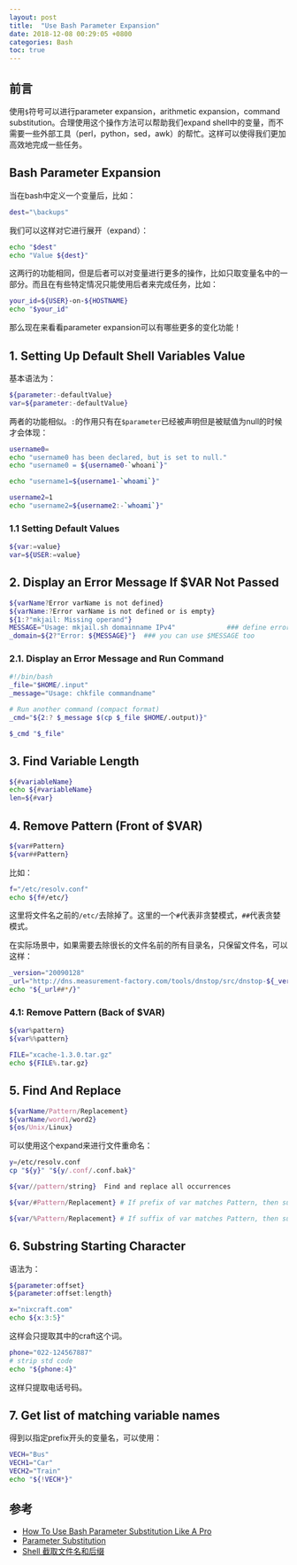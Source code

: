 ```yaml
---
layout: post
title:  "Use Bash Parameter Expansion"
date: 2018-12-08 00:29:05 +0800
categories: Bash
toc: true
---
```


## 前言
使用``$``符号可以进行parameter expansion，arithmetic expansion，command substitution。合理使用这个操作方法可以帮助我们expand shell中的变量，而不需要一些外部工具（perl，python，sed，awk）的帮忙。这样可以使得我们更加高效地完成一些任务。

## Bash Parameter Expansion
当在bash中定义一个变量后，比如：

```bash
dest="\backups"
```

我们可以这样对它进行展开（expand）：

```bash
echo "$dest"
echo "Value ${dest}"
```

这两行的功能相同，但是后者可以对变量进行更多的操作，比如只取变量名中的一部分。而且在有些特定情况只能使用后者来完成任务，比如：
```bash
your_id=${USER}-on-${HOSTNAME}
echo "$your_id"
```

那么现在来看看parameter expansion可以有哪些更多的变化功能！

## 1. Setting Up Default Shell Variables Value

基本语法为：

```bash
${parameter:-defaultValue}
var=${parameter:-defaultValue}
```

两者的功能相似。``:``的作用只有在``$parameter``已经被声明但是被赋值为null的时候才会体现：

```bash
username0=
echo "username0 has been declared, but is set to null."
echo "username0 = ${username0-`whoani`}"

echo "username1=${username1-`whoami`}"

username2=1
echo "username2=${username2:-`whoami`}"
```

### 1.1 Setting Default Values

```bash
${var:=value}
var=${USER:=value}
```

## 2. Display an Error Message If $VAR Not Passed

```bash
${varName?Error varName is not defined}
${varName:?Error varName is not defined or is empty}
${1:?"mkjail: Missing operand"}
MESSAGE="Usage: mkjail.sh domainname IPv4"             ### define error message
_domain=${2?"Error: ${MESSAGE}"}  ### you can use $MESSAGE too
```

### 2.1. Display an Error Message and Run Command
```bash
#!/bin/bash
_file="$HOME/.input"
_message="Usage: chkfile commandname"

# Run another command (compact format)
_cmd="${2:? $_message $(cp $_file $HOME/.output)}"

$_cmd "$_file"
```

## 3. Find Variable Length
```bash
${#variableName}
echo ${#variableName}
len=${#var}
```

## 4. Remove Pattern (Front of $VAR)

```bash
${var#Pattern}
${var##Pattern}
```

比如：
```bash
f="/etc/resolv.conf"
echo ${f#/etc/}
```

这里将文件名之前的``/etc/``去除掉了。这里的一个``#``代表非贪婪模式，``##``代表贪婪模式。

在实际场景中，如果需要去除很长的文件名前的所有目录名，只保留文件名，可以这样：
```bash
_version="20090128"
_url="http://dns.measurement-factory.com/tools/dnstop/src/dnstop-${_version}.tar.gz"
echo "${_url##*/}"
```

### 4.1: Remove Pattern (Back of $VAR)
```bash
${var%pattern}
${var%%pattern}
```
```bash
FILE="xcache-1.3.0.tar.gz"
echo ${FILE%.tar.gz}
```

## 5. Find And Replace
```bash
${varName/Pattern/Replacement}
${varName/word1/word2}
${os/Unix/Linux}
```

可以使用这个expand来进行文件重命名：
```bash
y=/etc/resolv.conf
cp "${y}" "${y/.conf/.conf.bak}"
```

```bash
${var//pattern/string}	Find and replace all occurrences
```

```bash
${var/#Pattern/Replacement} # If prefix of var matches Pattern, then substitute Replacement for Pattern.

${var/%Pattern/Replacement} # If suffix of var matches Pattern, then substitute Replacement for Pattern.
```

## 6. Substring Starting Character

语法为：
```bash
${parameter:offset}
${parameter:offset:length}
```

```bash
x="nixcraft.com"
echo ${x:3:5}"
```
这样会只提取其中的craft这个词。

```bash
phone="022-124567887"
# strip std code
echo "${phone:4}"
```
这样只提取电话号码。

## 7. Get list of matching variable names
得到以指定prefix开头的变量名，可以使用：
```bash
VECH="Bus"
VECH1="Car"
VECH2="Train"
echo "${!VECH*}"
```

## 参考

* [How To Use Bash Parameter Substitution Like A Pro](https://www.cyberciti.biz/tips/bash-shell-parameter-substitution-2.html)
* [Parameter Substitution](https://www.tldp.org/LDP/abs/html/parameter-substitution.html)
* [Shell 截取文件名和后缀](http://zuyunfei.com/2016/03/23/Shell-Truncate-File-Extension/)
